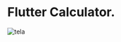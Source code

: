 # Flutter Calculator.

![tela](https://github.com/samuelg4133/flutter-calculator/assets/49213787/8b5225c5-62ec-49c6-a4ef-7b8138c42dd4)
